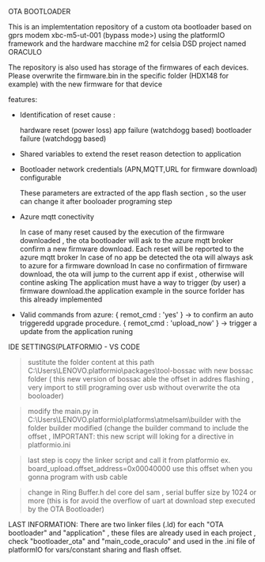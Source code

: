 OTA BOOTLOADER  

This is an implemtentation repository of a custom ota bootloader based on gprs modem xbc-m5-ut-001 (bypass mode>) using the platformIO framework and the hardware macchine m2 for celsia DSD project named ORACULO


The repository is also used has storage of the firmwares of each devices.
Please overwrite the firmware.bin in the specific folder  (HDX148 for example) with the new firmware for that device

features:

* Identification of reset cause :

    hardware reset (power loss)
    app failure (watchdogg based)
    bootloader failure (watchdogg based)
    
* Shared variables  to extend the  reset reason detection to application

* Bootloader  network credentials (APN,MQTT,URL for firmware download) configurable

  These parameters are extracted of the app flash section , so the user can change it after booloader programing step
  
* Azure mqtt conectivity

  In case of many reset caused by the execution of the firmware downloaded , the ota bootloader will ask to the azure mqtt broker
  confirm a new firmware download.
  Each reset will be reported to the azure mqtt broker 
  In case of no app be detected  the ota will always ask to azure for a firmware download
  In case no confirmation of firmware download, the ota will jump to the current app  if exist , otherwise will contine asking
  The application must have a way to trigger (by user) a firmware download.the application example in the source forlder has this 
  already implemented
  
 * Valid commands from azure:
 { remot_cmd : 'yes' } -> to confirm an auto triggeredd upgrade procedure.
 { remot_cmd : 'upload_now' } -> trigger a update from the application runing  




IDE SETTINGS(PLATFORMIO - VS CODE

>sustitute the folder content at this path C:\Users\LENOVO\.platformio\packages\tool-bossac
with new bossac folder 
( this new version of bossac able the offset in addres flashing , very import to still programing over usb without
overwrite the ota booloader) 

>modify the main.py in C:\Users\LENOVO\.platformio\platforms\atmelsam\builder with the folder builder modified
(change the builder command to include the offset , IMPORTANT: this new script will loking for a directive in
platformio.ini

>last step is copy the linker script and call it from platformio ex. board_upload.offset_address=0x00040000 
use this offset when you gonna program with usb cable 

>change in Ring Buffer.h del core del sam , serial buffer size by 1024 or more
(this is for avoid the overflow of uart at download step executed by the OTA Bootloader)

LAST INFORMATION: 
There are two linker files  (.ld) for each "OTA bootloader" and "application" , these files are already used in
each project , check "bootloader_ota" and "main_code_oraculo" and used in the .ini file of platformIO for vars/constant sharing and flash offset.

